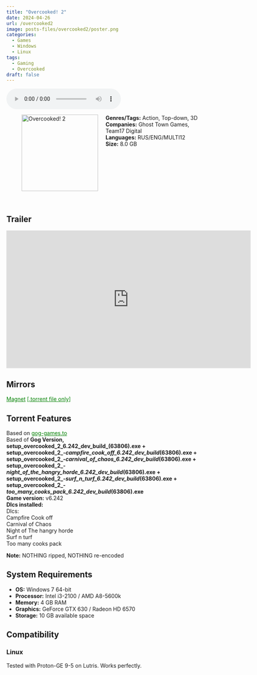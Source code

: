 ```yaml
---
title: "Overcooked! 2"
date: 2024-04-26
url: /overcooked2
image: posts-files/overcooked2/poster.png
categories:
  - Games
  - Windows
  - Linux
tags:
  - Gaming
  - Overcooked
draft: false
---
```


<style>
  body.dark-mode,
  body.dark-mode main * {
    background: url('/posts-files/overcooked2/background.png') center center fixed no-repeat;
    background-size: cover;
    color: #f5f5f5;
  }
</style>

<script>
    document.addEventListener('DOMContentLoaded', function () {
        document.body.classList.add('dark-mode');
        localStorage.setItem('darkMode', 'true');
    });
</script>

<audio controls autoplay>
  <source src="/posts-files/overcooked2/music.mp3" type="audio/mp3">
  Your browser does not support the audio tag.
</audio>

<figure style="float: left; margin-right: 20px;">
  <img src="/posts-files/overcooked2/poster.png" alt="Overcooked! 2" style="width: 200px;">
</figure>

**Genres/Tags:** Action, Top-down, 3D  
**Companies:** Ghost Town Games, Team17 Digital  
**Languages:** RUS/ENG/MULTI12  
**Size:** 8.0 GB  
# ⠀
# ⠀

## Trailer
<iframe width="640" height="360" src="https://www.youtube.com/embed/gEjbXb_eZcs" title="Overcooked 2: Announcement Trailer" frameborder="0" allow="accelerometer; autoplay; clipboard-write; encrypted-media; gyroscope; picture-in-picture; web-share" allowfullscreen></iframe>

## Mirrors
<a href="magnet:?xt=urn:btih:ECBO36XGODVU66S5DTR7UZN7TU4II5IV&dn=Overcooked!%202" style="color: green;">Magnet</a>
<a href="https://www.dropbox.com/scl/fi/d1elxrtf8lxtu0byllaj1/Overcooked-2.torrent?rlkey=lxeyxcrnm6v9gk9k9f2ah4iue&st=95brspmq&dl=1" style="color: green;">[.torrent file only]</a>

## Torrent Features
Based on <a href="https://gog-games.to/game/overcooked_2" style="color: green;">gog-games.to</a>  
Based of **Gog Version, setup_overcooked_2_6.242_dev_build_(63806).exe + setup_overcooked_2_-_campfire_cook_off_6.242_dev_build_(63806).exe + setup_overcooked_2_-_carnival_of_chaos_6.242_dev_build_(63806).exe + setup_overcooked_2_-_night_of_the_hangry_horde_6.242_dev_build_(63806).exe + setup_overcooked_2_-_surf_n_turf_6.242_dev_build_(63806).exe + setup_overcooked_2_-_too_many_cooks_pack_6.242_dev_build_(63806).exe**  
**Game version:** v6.242  
**Dlcs installed:**  
Dlcs:  
Campfire Cook off  
Carnival of Chaos  
Night of The hangry horde  
Surf n turf  
Too many cooks pack  

**Note:** NOTHING ripped, NOTHING re-encoded  

## System Requirements
- **OS:** Windows 7 64-bit  
- **Processor:** Intel i3-2100 / AMD A8-5600k  
- **Memory:** 4 GB RAM  
- **Graphics:** GeForce GTX 630 / Radeon HD 6570  
- **Storage:** 10 GB available space  


## Compatibility
### Linux
Tested with Proton-GE 9-5 on Lutris. Works perfectly.  